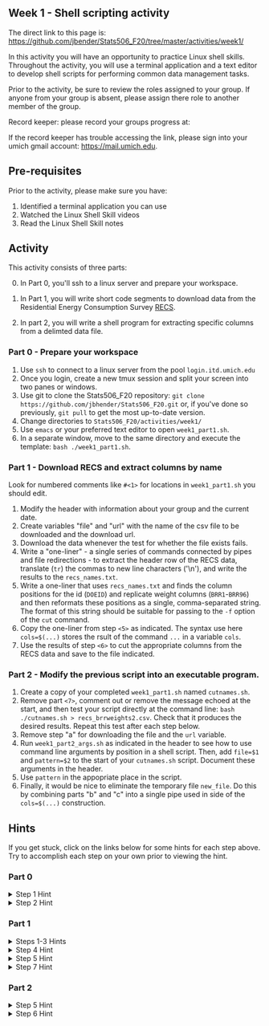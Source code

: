 ## Week 1 - Shell scripting activity

The direct link to this page is:
https://github.com/jbender/Stats506_F20/tree/master/activities/week1/

In this activity you will have an opportunity to practice Linux
shell skills. Throughout the activity, you will use a terminal application
and a text editor to develop shell scripts for performing common data 
management tasks.

Prior to the activity, be sure to review the roles assigned to your group. 
If anyone from your group is absent, please assign there role to another member
of the group.

Record keeper: please record your groups progress at:


If the record keeper has trouble accessing the link, please sign into your
umich gmail account: https://mail.umich.edu. 

## Pre-requisites

Prior to the activity, please make sure you have:

1. Identified a terminal application you can use
1. Watched the Linux Shell Skill videos
2. Read the Linux Shell Skill notes

## Activity

This activity consists of three parts:

  0. In Part 0, you'll ssh to a linux server and prepare your workspace.

  1. In Part 1, you will write short code segments to download data from 
the Residential Energy Consumption Survey 
[RECS](https://www.eia.gov/consumption/residential/data/2015/index.php?view=microdata). 

  2. In part 2, you will write a shell program for extracting specific columns
  from a delimted data file. 

### Part 0 - Prepare your workspace

1. Use `ssh` to connect to a linux server from the pool `login.itd.umich.edu`
1. Once you login, create a new tmux session and split your screen into two panes
or windows.
1. Use git to clone the Stats506_F20 repository:
`git clone https://github.com/jbhender/Stats506_F20.git`
or, if you've done so previously, `git pull` to get the most up-to-date version.
1. Change directories to `Stats506_F20/activities/week1/`
1. Use `emacs` or your preferred text editor to open `week1_part1.sh`.
1. In a separate window, move to the same directory and execute the template:
`bash ./week1_part1.sh`.

### Part 1 - Download RECS and extract columns by name

Look for numbered comments like `#<1>` for locations in `week1_part1.sh` 
you should edit. 

1. Modify the header with information about your group and the current date. 
1. Create variables "file" and "url" with the name of the csv file to be 
   downloaded and the download url. 
1. Download the data whenever the test for whether the file exists fails.
1. Write a "one-liner" - a single series of commands connected by pipes 
   and file redirections - to extract the header row of the RECS data, 
   translate (`tr`) the commas to new line characters ('\n'), 
   and write the results to the `recs_names.txt`. 
1. Write a one-liner that uses `recs_names.txt` and finds the column positions
   for the id (`DOEID`) and replicate weight columns (`BRR1`-`BRR96`) and then
   reformats these positions as a single, comma-separated string. The format of
   this string should be suitable for passing to the `-f` option of the `cut`
   command. 
1. Copy the one-liner from step `<5>` as indicated. The syntax use here 
   `cols=$(...)` stores the rsult of the command `...` in a variable `cols`.
1. Use the results of step `<6>` to cut the appropriate columns from the RECS
   data and save to the file indicated.

### Part 2 - Modify the previous script into an executable program. 

1. Create a copy of your completed `week1_part1.sh` named `cutnames.sh`.
1. Remove part `<7>`, comment out or remove the message echoed at the start,
   and then test your script directly at the command line:
   `bash ./cutnames.sh > recs_brrweights2.csv`. Check that it produces the
   desired results. Repeat this test after each step below. 
1. Remove step "a" for downloading the file and the `url` variable.
1. Run `week1_part2_args.sh` as indicated in the header to see how to use
   command line arguments by position in a shell script. Then, add 
   `file=$1` and `pattern=$2` to the start of your `cutnames.sh` script. 
   Document these arguments in the header.
1. Use `pattern` in the appopriate place in the script.
1. Finally, it would be nice to eliminate the temporary file `new_file`. Do
   this by combining parts "b" and "c" into a single pipe used in side of 
   the `cols=$(...)` construction.



## Hints

If you get stuck, click on the links below for some hints for each step above.
Try to accomplish each step on your own prior to viewing the hint. 

### Part 0
<details>
  <summary> Step 1 Hint </summary>

  #### Mac Users 
  1. open the 'terminal' application
  2. ssh using your unique name `ssh unique_name@login.itd.umich.edu`
  3. your unique name is the part of your @umich.edu email address prior to the @.

  #### Windows Users
  Use [putty]() and connect to host `login.itd.umich.edu` or 
  the command line interface from [Git for Windows]() and refer to hints b and c
  for Mac Users, above.
  
</details>

<details>
 <summary> Step 2 Hint </summary>

 1. Create a tmux session: `tmux new -s Stats_506`
 2. Split your screen into two panes `cntrl+b %` e.g. `cntrl+b <shift>+5`
 3. To toggle between panes, use `cntrl+b ->` where `->` is an appropriate arrow key
    (left, right, up, or down). 
 4. For small screens, you may prefer windows to panes. In this case,
    use `cntrl+b c` to create a window  and toggle with `cntrl+b n` or `cntrl+b p`.

</details>


### Part 1

<details>
 <summary> Steps 1-3 Hints </summary>

 1. Update the author names and date and remove 'template' from the description. 
 2. Revisit the description after completing all steps.
 3. To download, use `wget` e.g. `wget $url`. 

</details>

<details>
 <summary> Step 4 Hint </summary>
 
 1. Break 1-liners into steps and test as you go:
  - What file will you operate on?
  - What command will extract just the header row?
  - How to pass the header row to a new command?
  - What command will translate commas to new line characters?
  - Where should the output go?
 2. See `man tr`.
 3. If you're not getting new lines from `tr` consider the difference in output
    between: `echo \n` and `echo \\n`. Slashes represent escape characters and
    often need to be repeated when parsed.

</details>
 
<details>
  <summary> Step 5 Hint </summary>

 1. Use `grep` to find matching lines. Review the options `-n, -e, -E`. 
 1. Use a regular expression to match DOEID or starts with BRR. 
 1. See `man cut` used in the next step and review the `-f` option for
    specifying fields. 
 1. Use `cut` to extract just line numbers from the `grep` output.
 1. See `man paste` for options and use an explicit `-` to input to paste from `stdin`.
    For example, create a test file `echo a > test.txt; echo b >> test.txt` and observe
    that `<test.txt paste -s` and `cat test.txt | paste -s -` have the same output.
 
</details>

<details>
  <summary> Step 7 Hint </summary>
  
 1. Use file redirection (e.g `> recs_brrweights.csv`) to "save". 
 1. To extract the desired columns, use `cut` and pass the `cols` variable to
    the "fields" option (`-f`). Be sure to use `$cols` to refer to its value.  
    
</details>

### Part 2


<details>
  <summary> Step 5 Hint </summary>

 1. The variable `pattern` should replace the regular expression used with `grep`.
 1. In your header, document whether `pattern` is passed to `-e` or `-E` as this
    will determine how pattern should be used.

</details>

<details>
  <summary> Step 6 Hint </summary>
  
  1. Replace the file redirection at the end of part 1, step 5 with a pipe.
  1. Use line continuation `\` if needed to break up a long line. 

</details>

  
